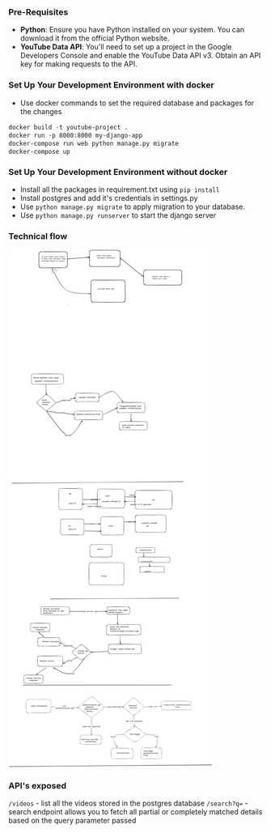 ### Pre-Requisites

- **Python**: Ensure you have Python installed on your system. You can download it from the official Python website.
- **YouTube Data API**: You'll need to set up a project in the Google Developers Console and enable the YouTube Data API v3. Obtain an API key for making requests to the API.

### Set Up Your Development Environment with docker
- Use docker commands to set the required database and packages for the changes 
```
docker build -t youtube-project .
docker run -p 8000:8000 my-django-app
docker-compose run web python manage.py migrate
docker-compose up
```

### Set Up Your Development Environment without docker
- Install all the packages in requirement.txt using `pip install`
- Install postgres and add it's credentials in settings.py
- Use `python manage.py migrate` to apply migration to your database.
- Use `python manage.py runserver` to start the django server

### Technical flow
![Alt text](image.png)


### API's exposed 
`/videos` - list all the videos stored in the postgres database 
`/search?q=` - search endpoint allows you to fetch all partial or completely matched details based on the query parameter passed


